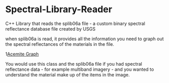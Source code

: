# Spectral-Library-Reader
C++ Library that reads the splib06a file - a custom binary spectral reflectance database file created by USGS

when splib06a is read, it provides all the information you need to graph out the spectral reflectances of the materials in the file.

1[Acemite Graph](https://github.com/ngageoint/Spectral-Library-Reader/blob/master/Acemite_Graph.gif)

You would use this class and the splib06a file if you had spectral reflectance data - for example multiband imagery - and you wanted to understand the material make up of the items in the image. 
